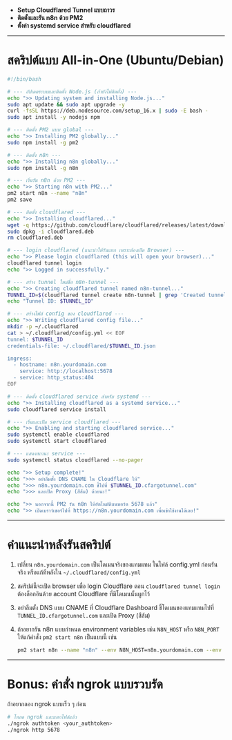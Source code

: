 * **Setup Cloudflared Tunnel แบบถาวร**
* **ติดตั้งและรัน n8n ด้วย PM2**
* **ตั้งค่า systemd service สำหรับ cloudflared**

---

# สคริปต์แบบ All-in-One (Ubuntu/Debian)

```bash
#!/bin/bash

# --- อัปเดตระบบและติดตั้ง Node.js (ถ้ายังไม่ติดตั้ง) ---
echo ">> Updating system and installing Node.js..."
sudo apt update && sudo apt upgrade -y
curl -fsSL https://deb.nodesource.com/setup_16.x | sudo -E bash -
sudo apt install -y nodejs npm

# --- ติดตั้ง PM2 แบบ global ---
echo ">> Installing PM2 globally..."
sudo npm install -g pm2

# --- ติดตั้ง n8n ---
echo ">> Installing n8n globally..."
sudo npm install -g n8n

# --- เริ่มรัน n8n ด้วย PM2 ---
echo ">> Starting n8n with PM2..."
pm2 start n8n --name "n8n"
pm2 save

# --- ติดตั้ง cloudflared ---
echo ">> Installing cloudflared..."
wget -q https://github.com/cloudflare/cloudflared/releases/latest/download/cloudflared-linux-amd64.deb -O cloudflared.deb
sudo dpkg -i cloudflared.deb
rm cloudflared.deb

# --- login cloudflared (แนะนำให้รันแยก เพราะต้องเปิด Browser) ---
echo ">> Please login cloudflared (this will open your browser)..."
cloudflared tunnel login
echo ">> Logged in successfully."

# --- สร้าง tunnel ใหม่ชื่อ n8n-tunnel ---
echo ">> Creating cloudflared tunnel named n8n-tunnel..."
TUNNEL_ID=$(cloudflared tunnel create n8n-tunnel | grep 'Created tunnel' | awk '{print $3}')
echo "Tunnel ID: $TUNNEL_ID"

# --- สร้างไฟล์ config ของ cloudflared ---
echo ">> Writing cloudflared config file..."
mkdir -p ~/.cloudflared
cat > ~/.cloudflared/config.yml << EOF
tunnel: $TUNNEL_ID
credentials-file: ~/.cloudflared/$TUNNEL_ID.json

ingress:
  - hostname: n8n.yourdomain.com
    service: http://localhost:5678
  - service: http_status:404
EOF

# --- ติดตั้ง cloudflared service สำหรับ systemd ---
echo ">> Installing cloudflared as a systemd service..."
sudo cloudflared service install

# --- เริ่มและเปิด service cloudflared ---
echo ">> Enabling and starting cloudflared service..."
sudo systemctl enable cloudflared
sudo systemctl start cloudflared

# --- แสดงสถานะ service ---
sudo systemctl status cloudflared --no-pager

echo ">> Setup complete!"
echo ">>> อย่าลืมตั้ง DNS CNAME ใน Cloudflare ให้"
echo ">>> n8n.yourdomain.com ชี้ไปที่ $TUNNEL_ID.cfargotunnel.com"
echo ">>> และเปิด Proxy (สีส้ม) ด้วยนะ!"

echo ">> นอกจากนี้ PM2 รัน n8n ให้อัตโนมัติบนพอร์ต 5678 แล้ว"
echo ">> เปิดเบราว์เซอร์ไปที่ https://n8n.yourdomain.com เพื่อเข้าใช้งานได้เลย!"
```

---

# คำแนะนำหลังรันสคริปต์

1. เปลี่ยน `n8n.yourdomain.com` เป็นโดเมนจริงของแทมแทม ในไฟล์ config.yml ก่อนรันจริง
   หรือแก้ทีหลังใน `~/.cloudflared/config.yml`

2. สคริปต์นี้จะเปิด browser เพื่อ login Cloudflare ตอน `cloudflared tunnel login`
   ต้องล็อกอินด้วย account Cloudflare ที่มีโดเมนนั้นผูกไว้

3. อย่าลืมตั้ง DNS แบบ CNAME ที่ Cloudflare Dashboard
   ชี้โดเมนของแทมแทมไปที่ `TUNNEL_ID.cfargotunnel.com` และเปิด Proxy (สีส้ม)

4. ถ้าอยากรัน n8n แบบกำหนด environment variables เช่น `N8N_HOST` หรือ `N8N_PORT`
   ให้แก้คำสั่ง `pm2 start n8n` เป็นแบบนี้ เช่น

   ```bash
   pm2 start n8n --name "n8n" --env N8N_HOST=n8n.yourdomain.com --env N8N_PORT=5678
   ```

---

# Bonus: คำสั่ง ngrok แบบรวบรัด

ถ้าอยากลอง ngrok แบบเร็ว ๆ ก่อน

```bash
# โหลด ngrok และแตกไฟล์แล้ว
./ngrok authtoken <your_authtoken>
./ngrok http 5678
```
